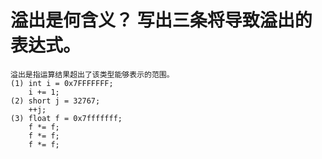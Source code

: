 # 溢出是何含义？ 写出三条将导致溢出的表达式。
    溢出是指运算结果超出了该类型能够表示的范围。
    (1) int i = 0x7FFFFFFF;
        i += 1;
    (2) short j = 32767;
        ++j;
    (3) float f = 0x7fffffff;
        f *= f;
        f *= f;
        f *= f;